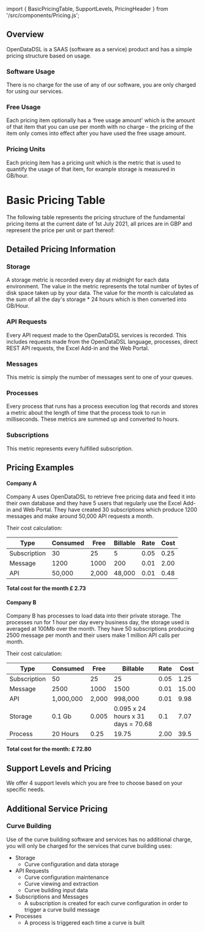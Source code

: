 import { BasicPricingTable, SupportLevels, PricingHeader } from '/src/components/Pricing.js';

<PricingHeader />

## Overview

OpenDataDSL is a SAAS (software as a service) product and has a simple pricing structure based on usage.

### Software Usage

There is no charge for the use of any of our software, you are only charged for using our services.

### Free Usage

Each pricing item optionally has a ‘free usage amount' which is the amount of that item that you can use per month with no charge - the pricing of the item only comes into effect after you have used the free usage amount.

### Pricing Units

Each pricing item has a pricing unit which is the metric that is used to quantify the usage of that item, for example storage is measured in GB/hour.

Basic Pricing Table
===================

The following table represents the pricing structure of the fundamental pricing items at the current date of 1st July 2021, all prices are in GBP and represent the price per unit or part thereof:

<BasicPricingTable />

## Detailed Pricing Information

### Storage

A storage metric is recorded every day at midnight for each data environment. The value in the metric represents the total number of bytes of disk space taken up by your data. The value for the month is calculated as the sum of all the day's storage * 24 hours which is then converted into GB/Hour.

### API Requests

Every API request made to the OpenDataDSL services is recorded. This includes requests made from the OpenDataDSL language, processes, direct REST API requests, the Excel Add-in and the Web Portal.

### Messages

This metric is simply the number of messages sent to one of your queues.

### Processes

Every process that runs has a process execution log that records and stores a metric about the length of time that the process took to run in milliseconds. These metrics are summed up and converted to hours.

### Subscriptions

This metric represents every fulfilled subscription.

## Pricing Examples
#### Company A
Company A uses OpenDataDSL to retrieve free pricing data and feed it into their own database and they have 5 users that regularly use the Excel Add-in and Web Portal.
They have created 30 subscriptions which produce 1200 messages and make around 50,000 API requests a month.

Their cost calculation:

|Type|Consumed|Free|Billable|Rate|Cost|
|-|-|-|-|-|-|
|Subscription|30|25|5|0.05|0.25|
|Message|1200|1000|200|0.01|2.00|
|API|50,000|2,000|48,000|0.01|0.48|

**Total cost for the month £ 2.73**

#### Company B
Company B has processes to load data into their private storage.
The processes run for 1 hour per day every business day, the storage used is averaged at 100Mb over the month.
They have 50 subscriptions producing 2500 message per month and their users make 1 million API calls per month.

Their cost calculation:

|Type|Consumed|Free|Billable|Rate|Cost|
|-|-|-|-|-|-|
|Subscription|50|25|25|0.05|1.25|
|Message|2500|1000|1500|0.01|15.00|
|API|1,000,000|2,000|998,000|0.01|9.98|
|Storage|0.1 Gb|0.005|0.095 x 24 hours x 31 days = 70.68|0.1|7.07|
|Process|20 Hours|0.25|19.75|2.00|39.5|

**Total cost for the month: £ 72.80**

## Support Levels and Pricing

We offer 4 support levels which you are free to choose based on your specific needs.

<SupportLevels />

## Additional Service Pricing

### Curve Building

Use of the curve building software and services has no additional charge, you will only be charged for the services that curve building uses:

*   Storage    
    *   Curve configuration and data storage        
*   API Requests
    *   Curve configuration maintenance        
    *   Curve viewing and extraction
    *   Curve building input data
*   Subscriptions and Messages
    *   A subscription is created for each curve configuration in order to trigger a curve build message
*   Processes
    *   A process is triggered each time a curve is built
